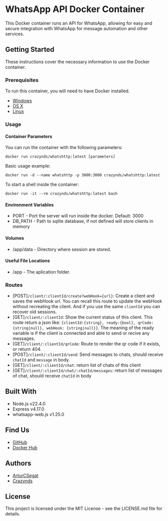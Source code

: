 # WhatsApp API Docker Container

This Docker container runs an API for WhatsApp, allowing for easy and secure integration with WhatsApp for message automation and other services.

## Getting Started

These instructions cover the necessary information to use the Docker container.

### Prerequisites

To run this container, you will need to have Docker installed.

* [Windows](https://docs.docker.com/windows/started)
* [OS X](https://docs.docker.com/mac/started/)
* [Linux](https://docs.docker.com/linux/started/)

### Usage

#### Container Parameters

You can run the container with the following parameters:

```shell
docker run crazynds/whatshttp:latest [parameters]
```

Basic usage example:
```shell
docker run -d --name whatshttp -p 3000:3000 crazynds/whatshttp:latest
```

To start a shell inside the container:
```shell
docker run -it --rm crazynds/whatshttp:latest bash
```

#### Environment Variables
* PORT - Port the server will run inside the docker. Default: 3000
* DB_PATH - Path to sqlite database, if not defined will store clients in memory

#### Volumes
* /app/data - Directory where session are stored.

#### Useful File Locations
* /app - The aplication folder.

### Routes
* [POST]```/client/:clientId/create?webHook={url}```: Create a client and saves the webHook url. You can recall this route to update the webHook without recreating the client. And if you use the same `clientId` you can recover old sessions.
* [GET]```/client/:clientId```: Show the current status of this client. This route return a json like: `{clientId:{string}, ready:{bool}, qrCode:{string|null}, webHook: {string|null}}`. The meaning of the ready variable is if the client is connected and able to send or recive any messages.
* [GET]```/client/:clientId/qrCode```: Route to render the qr code if it exists, or return 404.
* [POST]```/client/:clientId/send```: Send messages to chats, should receive `chatId` and `message` in body.
* [GET]```/client/:clientId/chat```: return list of chats of this client
* [GET]```/client/:clientId/chat/:chatId/messages```: return list of messages of chat, should receive `chatId` in body

## Built With

* Node.js v22.4.0
* Express v4.17.0
* whatsapp-web.js v1.25.0

## Find Us

* [GitHub](https://github.com/ArturCSegat/whatshttp)
* [Docker Hub](https://hub.docker.com/r/arturcsegat/whatshttp)


## Authors
* [ArturCSegat](https://github.com/ArturCSegat)
* [Crazynds](https://github.com/crazynds)


## License

This project is licensed under the MIT License - see the LICENSE.md file for details.

